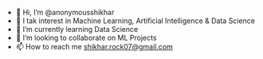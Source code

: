 - 👋 Hi, I’m @anonymousshikhar
- 👀 I tak interest in Machine Learning, Artificial Intelligence & Data Science
- 🌱 I’m currently learning Data Science
- 💞️ I’m looking to collaborate on ML Projects
- 📫 How to reach me shikhar.rock07@gmail.com
<!---
anonymousshikhar/anonymousshikhar is a ✨ special ✨ repository because its `README.md` (this file) appears on your GitHub profile.
You can click the Preview link to take a look at your changes.
--->
